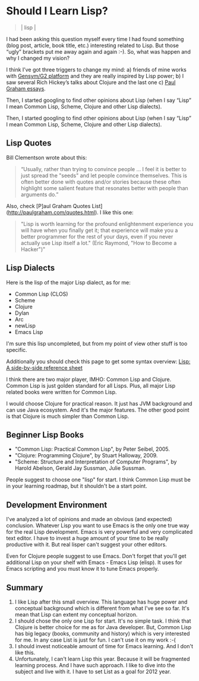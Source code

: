 # Should I Learn Lisp?
> | lisp |

I had been asking this question myself every time I had found something (blog post, article, book title, etc.) interesting related to Lisp. But those “ugly” brackets put me away again and again :-). So, what was happen and why I changed my vision? 

I think I’ve got three triggers to change my mind: a) friends of mine works with [Gensym/G2 platform](https://www.ignitetech.com/gensym/) and they are really inspired by Lisp power; b) I saw several Rich Hickey’s talks about Clojure and the last one c) [Paul Graham essays](http://www.paulgraham.com).

Then, I started googling to find other opinions about Lisp (when I say “Lisp” I mean Common Lisp, Scheme, Clojure and other Lisp dialects).

Then, I started googling to find other opinions about Lisp (when I say “Lisp” I mean Common Lisp, Scheme, Clojure and other Lisp dialects). 

## Lisp Quotes

Bill Clementson wrote about this: 
>“Usually, rather than trying to convince people … I feel it is better to just spread the "seeds" and let people convince themselves. This is often better done with quotes and/or stories because these often highlight some salient feature that resonates better with people than arguments do.”

Also, check [P]aul Graham Quotes List](http://paulgraham.com/quotes.html).
I like this one:

>"Lisp is worth learning for the profound enlightenment experience you will have when you finally get it; that experience will make you a better programmer for the rest of your days, even if you never actually use Lisp itself a lot." (Eric Raymond, "How to Become a Hacker")"

## Lisp Dialects

Here is the lisp of the major Lisp dialect, as for me: 

- Common Lisp (CLOS)
- Scheme
- Clojure
- Dylan
- Arc
- newLisp
- Emacs Lisp

I'm sure this lisp uncompleted, but from my point of view other stuff is too specific. 

Additionally you should check this page to get some syntax overview: [Lisp: A side-by-side reference sheet](https://hyperpolyglot.org/lisp)

I think there are two major player, IMHO: Common Lisp and Clojure. 
Common Lisp is just golden standard for all Lisps. Plus, all major Lisp related books were written for Common Lisp. 

I would choose Clojure for practical reason. It just has JVM background and can use Java ecosystem. And it's the major features. The other good point is that Clojure is much simpler than Common Lisp.

## Beginner Lisp Books

- "Common Lisp: Practical Common Lisp", by Peter Seibel, 2005.
- "Clojure: Programming Clojure", by Stuart Halloway, 2009.
- "Scheme: Structure and Interpretation of Computer Programs", by Harold Abelson, Gerald Jay Sussman, Julie Sussman.

People suggest to choose one "lisp" for start. I think Common Lisp must be in your learning roadmap, but it shouldn't be a start point.

## Development Environment

I've analyzed a lot of opinions and made an obvious (and expected) conclusion. Whatever Lisp you want to use Emacs is the only one true way for the real Lisp development. 
Emacs is very powerful and very complicated text editor. I have to invest a huge amount of your time to be really productive with it. But real lisper can't suggest your other editors.

Even for Clojure people suggest to use Emacs.
Don't forget that you'll get additional Lisp on your shelf with Emacs - Emacs Lisp (elisp). It uses for Emacs scripting and you must know it to tune Emacs properly.

## Summary

1. I like Lisp after this small overview. This language has huge power and conceptual background which is different from what I've see so far. It's mean that Lisp can extent my conceptual horizon.
2. I should chose the only one Lisp for start. It's no simple task. I think that Clojure is better choice for me as for Java developer. But, Common Lisp has big legacy (books, community and history) which is very interested for me. In any case List is just for fun. I can't use it on my work :-(
3. I should invest noticeable amount of time for Emacs learning. And I don't like this.
4. Unfortunately, I can't learn Lisp this year. Because it will be fragmented learning process. And I have such approach. I like to dive into the subject and live with it. I have to set List as a goal for 2012 year.
